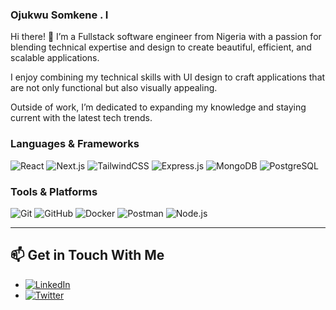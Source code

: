### Ojukwu Somkene . I 

Hi there! 👋 I’m a Fullstack software engineer from Nigeria with a passion for blending technical expertise and design to create beautiful, efficient, and scalable applications.

I enjoy combining my technical skills with UI design to craft applications that are not only functional but also visually appealing.

Outside of work, I’m dedicated to expanding my knowledge and staying current with the latest tech trends.

### Languages & Frameworks

<div align="left">
  <img src="https://img.shields.io/badge/React-%2361DAFB.svg?style=for-the-badge&logo=react&logoColor=%2361DAFB" alt="React" />
  <img src="https://img.shields.io/badge/Next.js-%23000000.svg?style=for-the-badge&logo=next.js&logoColor=white" alt="Next.js" />
  <img src="https://img.shields.io/badge/TailwindCSS-%2346A2F6.svg?style=for-the-badge&logo=tailwindcss&logoColor=white" alt="TailwindCSS" />
  <img src="https://img.shields.io/badge/Express.js-%23404d59.svg?style=for-the-badge&logo=express&logoColor=white" alt="Express.js" />
  <img src="https://img.shields.io/badge/MongoDB-%2347A248.svg?style=for-the-badge&logo=mongodb&logoColor=white" alt="MongoDB" />
  <img src="https://img.shields.io/badge/PostgreSQL-%234470A4.svg?style=for-the-badge&logo=postgresql&logoColor=white" alt="PostgreSQL" />
</div>

### Tools & Platforms

<div align="left">
  <img src="https://img.shields.io/badge/Git-%23F05033.svg?style=for-the-badge&logo=git&logoColor=white" alt="Git" />
  <img src="https://img.shields.io/badge/GitHub-%23181717.svg?style=for-the-badge&logo=github&logoColor=white" alt="GitHub" />
  <img src="https://img.shields.io/badge/Docker-%232496ED.svg?style=for-the-badge&logo=docker&logoColor=white" alt="Docker" />
  <img src="https://img.shields.io/badge/Postman-FF6C37?style=for-the-badge&logo=postman&logoColor=white" alt="Postman" />
  <img src="https://img.shields.io/badge/Node.js-%23339933.svg?style=for-the-badge&logo=node.js&logoColor=white" alt="Node.js" />
</div>

---

## 📫 Get in Touch With Me

- [![LinkedIn](https://img.shields.io/badge/LinkedIn-0A66C2?style=for-the-badge&logo=linkedin&logoColor=white)](https://www.linkedin.com/in/somkene-ojukwu/)
- [![Twitter](https://img.shields.io/badge/Twitter-1DA1F2?style=for-the-badge&logo=twitter&logoColor=white)](https://x.com/somkeneOj)
